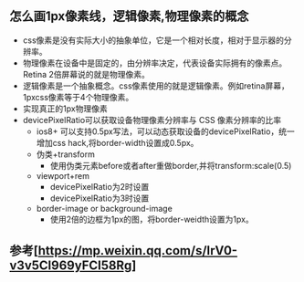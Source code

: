 ## 怎么画1px像素线，逻辑像素,物理像素的概念
- css像素是没有实际大小的抽象单位，它是一个相对长度，相对于显示器的分辨率。
- 物理像素在设备中是固定的，由分辨率决定，代表设备实际拥有的像素点。Retina 2倍屏幕说的就是物理像素。
- 逻辑像素是一个抽象概念。css像素使用的就是逻辑像素。例如retina屏幕，1pxcss像素等于4个物理像素。
- 实现真正的1px物理像素
- devicePixelRatio可以获取设备物理像素分辨率与 CSS 像素分辨率的比率
  - ios8+ 可以支持0.5px写法，可以动态获取设备的devicePixelRatio，统一增加css hack,将border-width设置成0.5px。
  - 伪类+transform
    - 使用伪类元素before或者after重做border,并将transform:scale(0.5)
  - viewport+rem
    - devicePixelRatio为2时设置<mata name='viewport' content='width=device-width, initial-scale=0.5,maximum-scale=0.5, minimum-scale=0.5, user-scalable=no'/>
    - devicePixelRatio为3时设置<mata name='viewport' content='width=device-width, initial-scale=0.33333333,maximum-scale=0.33333333, minimum-scale=0.33333333, user-scalable=no'/>
  - border-image or background-image
    - 使用2倍的边框为1px的图，将border-weidth设置为1px。



## 参考[https://mp.weixin.qq.com/s/IrV0-v3v5Cl969yFCI58Rg]
